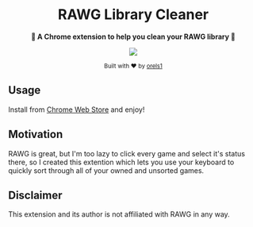 <h1 align="center">RAWG Library Cleaner</h1>
<p align="center">
  <strong>🚀 A Chrome extension to help you clean your RAWG library 🚀</strong><br />
</p>

<p align="center">
  <img src="https://img.shields.io/badge/100%-unofficial-blue.svg?style=flat-square" />
</p>

<p align="center">
  <sub>Built with ❤︎ by
  <a href="https://twitter.com/orels1_">orels1</a>
  </sub>
</p>

## Usage

Install from [Chrome Web Store](https://chrome.google.com/webstore/detail/rawg-library-cleaner/hhjibfjhfjoledimkkafjammfkoekhmi) and enjoy!

## Motivation

RAWG is great, but I'm too lazy to click every game and select it's status there, so I created this extention which lets you use your keyboard to quickly sort through all of your owned and unsorted games.

## Disclaimer

This extension and its author is not affiliated with RAWG in any way.
